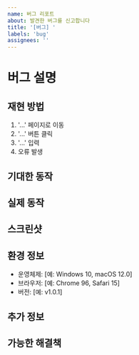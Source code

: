 ```yaml
---
name: 버그 리포트
about: 발견한 버그를 신고합니다
title: '[버그] '
labels: 'bug'
assignees: ''
---
```


# 버그 설명
<!-- 버그에 대한 명확하고 간결한 설명을 제공해주세요 -->

## 재현 방법
<!-- 버그를 재현하는 단계를 설명해주세요 -->
1. '...' 페이지로 이동
2. '...' 버튼 클릭
3. '...' 입력
4. 오류 발생

## 기대한 동작
<!-- 기대했던 정상적인 동작을 설명해주세요 -->

## 실제 동작
<!-- 실제로 발생한 동작을 설명해주세요 -->

## 스크린샷
<!-- 가능하다면 문제를 설명하는 스크린샷을 추가해주세요 -->

## 환경 정보
<!-- 버그가 발생한 환경 정보를 제공해주세요 -->
- 운영체제: [예: Windows 10, macOS 12.0]
- 브라우저: [예: Chrome 96, Safari 15]
- 버전: [예: v1.0.1]

## 추가 정보
<!-- 문제 해결에 도움이 될 수 있는 추가 정보를 제공해주세요 -->

## 가능한 해결책
<!-- 버그 수정을 위한 아이디어가 있다면 제안해주세요 -->